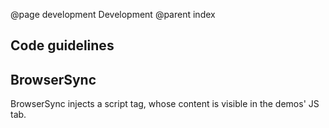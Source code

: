 @page development Development
@parent index

## Code guidelines

## BrowserSync

BrowserSync injects a script tag, whose content is visible in the demos' JS tab.
